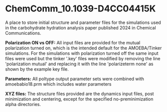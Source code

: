# ChemComm_10.1039-D4CC04415K
A place to store initial structure and parameter files for the simulations used in the carbohydrate hydration analysis paper published 2024 in Chemical Communications.


**Polarization ON vs OFF:** 
All input files are provided for the mutual polarization turned on, which is the intended default for the AMOEBA/Tinker simulations. For the simulations with polarization turned off the same input files were used but the tinker '.key' files were modified by removing the line 'polarization mutual' and replacing it with the line 'polarizeterm none' as shown by the example key file. 


**Parameters:** 
All poltype output parameter sets were combined with amoebabio18.prm which includes water parameters


**XYZ files:** 
The structure files provided are the dynamics input files, post minimization and centering, except for the specified no-preminimization alpha directories.
